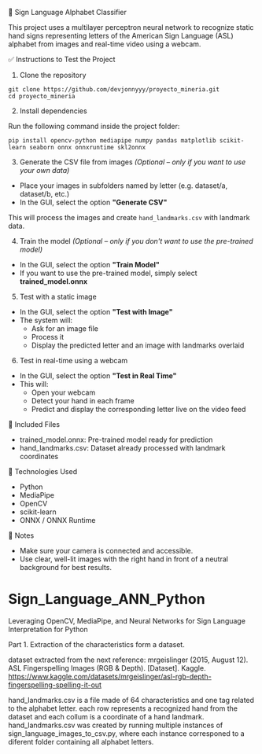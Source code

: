 🤟 Sign Language Alphabet Classifier

This project uses a multilayer perceptron neural network to recognize static hand signs representing letters of the American Sign Language (ASL) alphabet from images and real-time video using a webcam.

✅ Instructions to Test the Project

1. Clone the repository

```
git clone https://github.com/devjonnyyy/proyecto_mineria.git
cd proyecto_mineria
```

2. Install dependencies

Run the following command inside the project folder:

```
pip install opencv-python mediapipe numpy pandas matplotlib scikit-learn seaborn onnx onnxruntime skl2onnx
```

3. Generate the CSV file from images *(Optional – only if you want to use your own data)*

- Place your images in subfolders named by letter (e.g. dataset/a, dataset/b, etc.)
- In the GUI, select the option **"Generate CSV"**

This will process the images and create `hand_landmarks.csv` with landmark data.

4. Train the model *(Optional – only if you don't want to use the pre-trained model)*

- In the GUI, select the option **"Train Model"**
- If you want to use the pre-trained model, simply select **trained_model.onnx**

5. Test with a static image

- In the GUI, select the option **"Test with Image"**
- The system will:
  - Ask for an image file
  - Process it
  - Display the predicted letter and an image with landmarks overlaid

6. Test in real-time using a webcam

- In the GUI, select the option **"Test in Real Time"**
- This will:
  - Open your webcam
  - Detect your hand in each frame
  - Predict and display the corresponding letter live on the video feed

📁 Included Files

- trained_model.onnx: Pre-trained model ready for prediction
- hand_landmarks.csv: Dataset already processed with landmark coordinates

🧠 Technologies Used

- Python
- MediaPipe
- OpenCV
- scikit-learn
- ONNX / ONNX Runtime

📌 Notes

- Make sure your camera is connected and accessible.
- Use clear, well-lit images with the right hand in front of a neutral background for best results.


# Sign_Language_ANN_Python
Leveraging OpenCV, MediaPipe, and Neural Networks for Sign Language Interpretation for Python

Part 1. Extraction of the characteristics form a dataset.

dataset extracted from the next reference:
mrgeislinger (2015, August 12). ASL Fingerspelling Images (RGB & Depth). [Dataset]. Kaggle. https://www.kaggle.com/datasets/mrgeislinger/asl-rgb-depth-fingerspelling-spelling-it-out

hand_landmarks.csv is a file made of 64 characteristics and one tag related to the alphabet letter. each row represents a recognized hand from the dataset and each collum is a coordinate of a hand landmark.
hand_landmarks.csv was created by running multiple instances of sign_language_images_to_csv.py, where each instance corresponed to a diferent folder containing all alphabet letters.